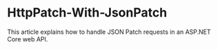 # HttpPatch-With-JsonPatch

This article explains how to handle JSON Patch requests in an ASP.NET Core web API.

